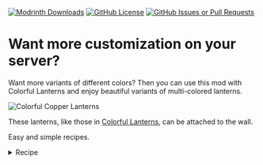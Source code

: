 [![Modrinth Downloads](https://img.shields.io/modrinth/dt/colorful-copper-lanterns?logo=Modrinth&label=Modrinth)](https://modrinth.com/mods/colorful-copper-lanterns)
[![GitHub License](https://img.shields.io/github/license/JCS-Mecabricks/Colorful-Copper-Lanterns?color=%2342e3f5)](https://github.com/JCS-Mecabricks/Colorful-Copper-Lanterns/blob/master/LICENSE)
[![GitHub Issues or Pull Requests](https://img.shields.io/github/issues/JCS-Mecabricks/Colorful-Copper-Lanterns?logo=github&color=yellow)](https://github.com/JCS-Mecabricks/Colorful-Copper-Lanterns/issues)

# Want more customization on your server?
Want more variants of different colors? Then you can use this mod with Colorful Lanterns and enjoy beautiful variants of multi-colored lanterns.

![Colorful Copper Lanterns](https://cdn.modrinth.com/data/cached_images/8c1ca24547761227ab28c57241f67683c4df8be2.jpeg)

These lanterns, like those in [Colorful Lanterns](https://modrinth.com/mod/colorful-lanterns), can be attached to the wall.

Easy and simple recipes.


<details>
<summary>Recipe</summary>

![Yellow Copper Lantern Recipe](https://cdn.modrinth.com/data/cached_images/180d613754a6e4f3ec706e1abc61d341fc93122a.png)

</details>


